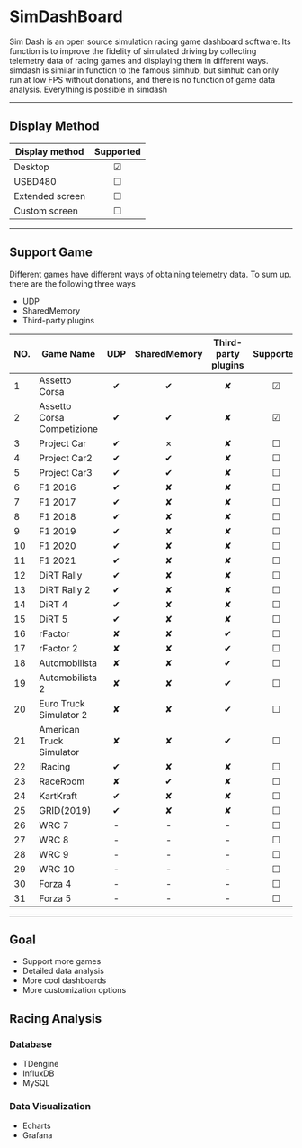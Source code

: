 # SimDashBoard
Sim Dash is an open source simulation racing game dashboard software. Its function is to improve the fidelity of simulated driving by collecting telemetry data of racing games and displaying them in different ways. simdash is similar in function to the famous simhub, but simhub can only run at low FPS without donations, and there is no function of game data analysis. Everything is possible in simdash

---
## Display Method
|Display method|Supported|
|---|:---:|
|Desktop|☑|
|USBD480 |☐|
|Extended screen|☐|
|Custom screen|☐|
---
## Support Game
Different games have different ways of obtaining telemetry data. To sum up. there are the following three ways
* UDP
* SharedMemory
* Third-party plugins

|NO.|Game Name|UDP|SharedMemory|Third-party plugins|Supported|
|---|---|:---:|:---:|:---:|:---:|
| 1|Assetto Corsa|✔|✔|✘|☑|
| 2|Assetto Corsa Competizione|✔|✔|✘|☑|
| 3|Project Car|✔|✗|✘|☐|
| 4|Project Car2|✔|✔|✘|☐|
| 5|Project Car3|✔|✔|✘|☐|
| 6|F1 2016|✔|✘|✘|☐|
| 7|F1 2017|✔|✘|✘|☐|
| 8|F1 2018|✔|✘|✘|☐|
| 9|F1 2019|✔|✘|✘|☐|
|10|F1 2020|✔|✘|✘|☐|
|11|F1 2021|✔|✘|✘|☐|
|12|DiRT Rally|✔|✘|✘|☐|
|13|DiRT Rally 2|✔|✘|✘|☐|
|14|DiRT 4|✔|✘|✘|☐|
|15|DiRT 5|✔|✘|✘|☐|
|16|rFactor|✘|✘|✔|☐|
|17|rFactor 2|✘|✘|✔|☐|
|18|Automobilista|✘|✘|✔|☐|
|19|Automobilista 2|✘|✘|✔|☐|
|20|Euro Truck Simulator 2|✘|✘|✔|☐|
|21|American Truck Simulator|✘|✘|✔|☐|
|22|iRacing|✔|✘|✘|☐|
|23|RaceRoom|✘|✔|✘|☐|
|24|KartKraft|✔|✘|✘|☐|
|25|GRID(2019)|✔|✘|✘|☐|
|26|WRC 7|-|-|-|☐|
|27|WRC 8|-|-|-|☐|
|28|WRC 9|-|-|-|☐|
|29|WRC 10|-|-|-|☐|
|30|Forza 4|-|-|-|☐|
|31|Forza 5|-|-|-|☐|

---
## Goal
* Support more games
* Detailed data analysis 
* More cool dashboards
* More customization options

## Racing Analysis
### Database
* TDengine
* InfluxDB
* MySQL

### Data Visualization
* Echarts
* Grafana


